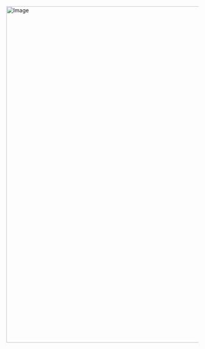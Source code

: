 
<img width="1837" height="882" alt="Image" src="https://github.com/user-attachments/assets/a9de14d8-a215-482e-b8e3-348ffa9330d2" />


